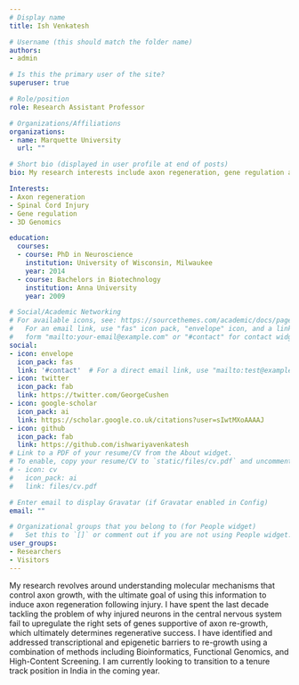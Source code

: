```yaml
---
# Display name
title: Ish Venkatesh

# Username (this should match the folder name)
authors:
- admin

# Is this the primary user of the site?
superuser: true

# Role/position
role: Research Assistant Professor 

# Organizations/Affiliations
organizations:
- name: Marquette University
  url: ""

# Short bio (displayed in user profile at end of posts)
bio: My research interests include axon regeneration, gene regulation and 3D genomics.

Interests:
- Axon regeneration
- Spinal Cord Injury
- Gene regulation
- 3D Genomics

education:
  courses:
  - course: PhD in Neuroscience
    institution: University of Wisconsin, Milwaukee
    year: 2014
  - course: Bachelors in Biotechnology
    institution: Anna University
    year: 2009

# Social/Academic Networking
# For available icons, see: https://sourcethemes.com/academic/docs/page-builder/#icons
#   For an email link, use "fas" icon pack, "envelope" icon, and a link in the
#   form "mailto:your-email@example.com" or "#contact" for contact widget.
social:
- icon: envelope
  icon_pack: fas
  link: '#contact'  # For a direct email link, use "mailto:test@example.org".
- icon: twitter
  icon_pack: fab
  link: https://twitter.com/GeorgeCushen
- icon: google-scholar
  icon_pack: ai
  link: https://scholar.google.co.uk/citations?user=sIwtMXoAAAAJ
- icon: github
  icon_pack: fab
  link: https://github.com/ishwariyavenkatesh
# Link to a PDF of your resume/CV from the About widget.
# To enable, copy your resume/CV to `static/files/cv.pdf` and uncomment the lines below.
# - icon: cv
#   icon_pack: ai
#   link: files/cv.pdf

# Enter email to display Gravatar (if Gravatar enabled in Config)
email: ""

# Organizational groups that you belong to (for People widget)
#   Set this to `[]` or comment out if you are not using People widget.
user_groups:
- Researchers
- Visitors
---
```


My research revolves around understanding molecular mechanisms that control axon growth, with the ultimate goal of using this information to induce axon regeneration following injury. I have spent the last decade tackling the problem of why injured neurons in the central nervous system fail to upregulate the right sets of genes supportive of axon re-growth, which ultimately determines regenerative success. I have identified and addressed transcriptional and epigenetic barriers to re-growth using a combination of methods including Bioinformatics, Functional Genomics, and High-Content Screening. I am currently looking to transition to a tenure track position in India in the coming year.
